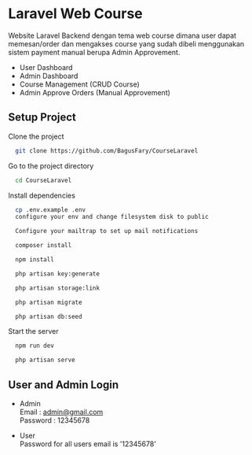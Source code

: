 
# Laravel Web Course

Website Laravel Backend dengan tema web course dimana user dapat memesan/order dan mengakses course yang sudah dibeli menggunakan sistem payment manual berupa Admin Approvement.

- User Dashboard
- Admin Dashboard
- Course Management (CRUD Course)
- Admin Approve Orders (Manual Approvement)



## Setup Project

Clone the project

```bash
  git clone https://github.com/BagusFary/CourseLaravel
```

Go to the project directory

```bash
  cd CourseLaravel
```

Install dependencies

```bash
  cp .env.example .env 
  configure your env and change filesystem disk to public
```
```bash
  Configure your mailtrap to set up mail notifications
```
```bash
  composer install
```
```bash
  npm install
```
```bash
  php artisan key:generate
```
```bash
  php artisan storage:link
```
```bash
  php artisan migrate
```
```bash
  php artisan db:seed
```
Start the server
```bash
  npm run dev
```
```bash
  php artisan serve
```





## User and Admin Login

- Admin\
Email    : admin@gmail.com\
Password : 12345678

- User\
Password for all users email is '12345678'




